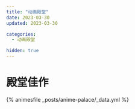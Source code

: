 ```yaml
---
title: "动画殿堂"
date: 2023-03-30
updated: 2023-03-30

categories: 
  - 动画殿堂

hidden: true
---
```


# 殿堂佳作

{% animesfile _posts/anime-palace/_data.yml %}
